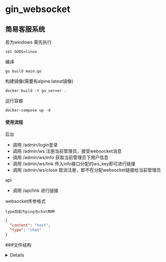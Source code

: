 # gin_websocket
## 简易客服系统

若为windows 需先执行
``````
set GOOS=linux
``````
编译
````
go build main.go 
````
构建镜像(需要有alpine:latest镜像)
````
docker build -t go_server .
````
运行容器
````
docker-compose up -d
````
#### 使用流程
后台
* 调用 /admin/login登录
* 调用 /admin/ws 注册当前管理员，接受websocket消息
* 调用 /admin/ws/info 获取当前管理员下用户信息
* 调用 /admin/ws/link 传入info接口分配的ws_key即可进行链接
* 调用 /admin/ws/close 取消注册，即不在分配websocket链接给当前管理员

api
* 调用 /api/link  进行链接

websocket传参格式
```
type目前为ping与chat两种
```
```json
{
  "content": "test",
  "type": "chat"  
}
```


 


###文件结构
<details>
<pre><code>
├── main.go
│
├── conf  //配置文件目录
│   └── sample-config.ini
│
├── controller
│   ├── admin //后台相关接口
│   ├── api  //外部相关接口
│   ├── perf //perf相关接口
│   └── base_controller.go //controller统一方法 目前用于统一返回信息
│
├── dao
│
├── lib //
│   ├── config  //配置读取相关
│   │   ├── config.go  //统一配置入口
│   │   ├── model.go  //mysql相关配置
│   │   ├── kafka.go  //kafka相关配置
│   │   ├── mq.go  //rabbitmq相关配置
│   │   ├── redis.go  //redis相关配置
│   │   └── websocket.go  //websocket相关配置
│   ├── kafka  //kafka相关函数
│   ├── logger  //zaplogger相关函数
│   ├── mq  //rabbitmq相关函数
│   ├── redis  //redis相关函数
│   ├── session  //session相关函数
│   ├── tools //常用工具函数
│   ├── validator //controller层参数校验相关函数
│   │   ├── validator.go  //校验统一入口
│   │   └── dao_validator.go  //需要dao层的相关校验
│
│   ├── log  //日志
│   │   ├── api  //api相关日志
│   │   ├── model  //model相关日志
│   │   ├── runtime  //运行产生的其他日志
│   │   ├── service  //service层相关日志
│   │   └── taskqueue  //延时队列相关日志
│
│   ├── middleware  //中间件
│   │   ├── global_middleware  //全局中间件
│   │   │   ├── cors.go  //跨域相关
│   │   │   ├── http_recover.go //外层recover
│   │   │   ├── http_trace.go  //请求追踪并记录
│   │   │   └── no_route.go   //请求不存在时逻辑处理
│   │   └── router_middleware  //路由中间件
│   │   │   ├── auth.go   //权限
│   │   │   └── login_limit.go  //登录错误次数限制
│
│   ├── model  //模型层
│   │   └── base_model.go  //模型统一入口
│
│   ├── router  //路由
│   │   ├── admin.go  //后台相关路由
│   │   ├── api.go  //api相关路由
│   │   └── router.go  //router统一入口
│
│   ├── service  //service层
│   │   ├── admin  //后台相关逻辑
│   │   ├── taskqueue  //延时队列相关逻辑(依赖数据库)
│   │   │   ├── task  //延时队列消费
│   │   │   │   ├── task.go  //统一逻辑入口
│   │   │   │   ├── mq_consumer.go  //rabbitmq超时重发相关逻辑
│   │   │   │   └── kafka_consumer.go  //kafka重发相关逻辑
│   │   │   └── tasakqueue.go 
│   │   ├── tracer  //http_trace 请求记录相关逻辑
│   │   ├── websocket //websocket 相关逻辑
│   │   └── service.go  //service统一入口
│
└── service
</code></pre>
</details>